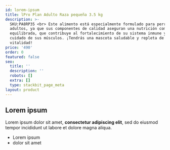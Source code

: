 ```yaml
---
id: lorem-ipsum
title: lPro Plan Adulto Raza pequeña 3.5 kg
description: >-
  SKU:PA8RP35 <br> Este alimento está especialmente formulado para perros
  adultos, ya que sus componentes de calidad aseguran una nutrición completa y
  equilibrada, que contribuye al fortalecimiento de su sistema inmune y al
  cuidado de sus músculos. ¡Tendrás una mascota saludable y repleta de
  vitalidad!
price: '490'
order: 0
featured: false
seo:
  title: ''
  description: ''
  robots: []
  extra: []
  type: stackbit_page_meta
layout: product
---
```

## Lorem ipsum

Lorem ipsum dolor sit amet, **consectetur adipiscing elit**, sed do eiusmod tempor incididunt ut labore et dolore magna aliqua.

- Lorem ipsum
- dolor sit amet
